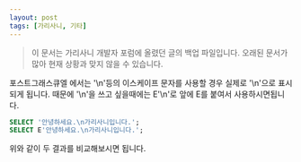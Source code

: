 ```yaml
---
layout: post
tags: [가리사니, 기타]
---
```


> 이 문서는 가리사니 개발자 포럼에 올렸던 글의 백업 파일입니다.
오래된 문서가 많아 현재 상황과 맞지 않을 수 있습니다.


포스트그래스큐엘 에서는 '\n'등의 이스케이프 문자를 사용할 경우 실제로 '\\n'으로 표시되게 됩니다.
때문에 '\n'을 쓰고 싶을때에는 E'\n'로 앞에 E를 붙여서 사용하시면됩니다.

``` sql
SELECT '안녕하세요.\n가리사니입니다.';
SELECT E'안녕하세요.\n가리사니입니다.';
```
위와 같이 두 결과를 비교해보시면 됩니다.